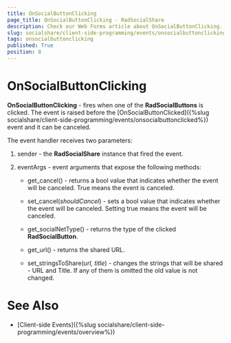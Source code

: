 ```yaml
---
title: OnSocialButtonClicking
page_title: OnSocialButtonClicking - RadSocialShare
description: Check our Web Forms article about OnSocialButtonClicking.
slug: socialshare/client-side-programming/events/onsocialbuttonclicking
tags: onsocialbuttonclicking
published: True
position: 8
---
```


# OnSocialButtonClicking





**OnSocialButtonClicking** - fires when one of the **RadSocialButtons** is clicked. The event is raised before the [OnSocialButtonClicked]({%slug socialshare/client-side-programming/events/onsocialbuttonclicked%}) event and it can be canceled.

The event handler receives two parameters:

1. sender - the **RadSocialShare** instance that fired the event.

1. eventArgs - event arguments that expose the following methods:

	* get_cancel() - returns a bool value that indicates whether the event will be canceled. True means the event is canceled.
	
	* set_cancel(*shouldCancel*) - sets a bool value that indicates whether the event will be canceled. Setting true means the event will be canceled.
	
	* get_socialNetType() - returns the type of the clicked **RadSocialButton**.
	
	* get_url() - returns the shared URL.
	
	* set_stringsToShare(*url, title*) - changes the strings that will be shared - URL and Title. If any of them is omitted the old value is not changed.

# See Also

 * [Client-side Events]({%slug socialshare/client-side-programming/events/overview%})
